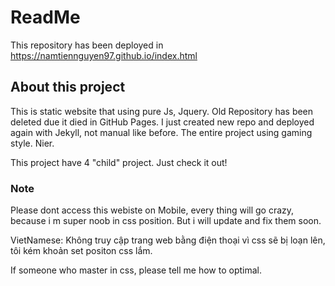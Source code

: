# ReadMe
This repository has been deployed in https://namtiennguyen97.github.io/index.html

## About this project
This is static website that using pure Js, Jquery.
Old Repository has been deleted due it died in GitHub Pages. I just created new repo and deployed again with Jekyll, not manual like before.
The entire project using gaming style. Nier.

This project have 4 "child" project. Just check it out!
### Note
Please dont access this webiste on Mobile, every thing will go crazy, because i m super noob in css position. But i will update and fix them soon.

VietNamese: Không truy cập trang web bằng điện thoại vì css sẽ bị loạn lên, tôi kém khoản set positon css lắm.

If someone who master in css, please tell me how to optimal.
